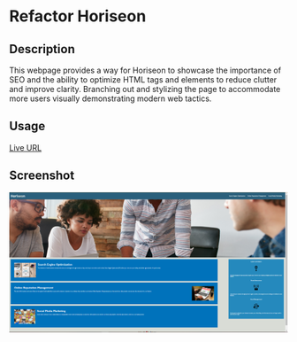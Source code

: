 # Refactor Horiseon 

## Description

This webpage provides a way for Horiseon to showcase the importance of SEO and the ability to optimize
HTML tags and elements to reduce clutter and improve clarity. Branching out and stylizing the page to
accommodate more users visually demonstrating modern web tactics.

## Usage
[Live URL](https://eguerreroxx.github.io/refactor-horiseon)

## Screenshot
![Screenshot of Refactor Horiseon](.\screenshots\refactor_horiseon_full_page_screenshot.PNG)